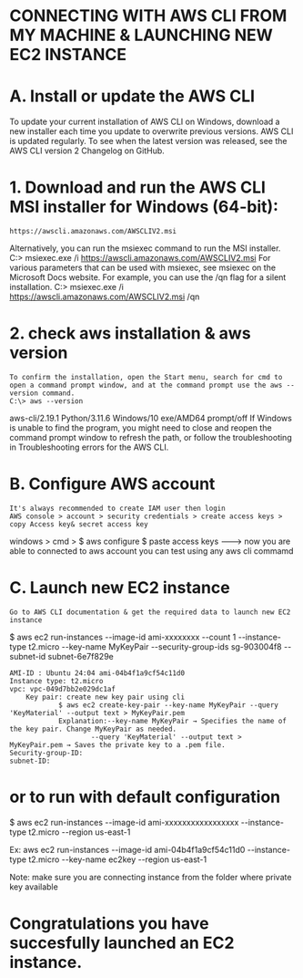 
# CONNECTING WITH AWS CLI FROM MY MACHINE & LAUNCHING NEW EC2 INSTANCE
# A. Install or update the AWS CLI
To update your current installation of AWS CLI on Windows, download a new installer each time you update to overwrite previous versions. AWS CLI is updated regularly. To see when the latest version was released, see the AWS CLI version 2 Changelog on GitHub.

   # 1.	Download and run the AWS CLI MSI installer for Windows (64-bit):
    https://awscli.amazonaws.com/AWSCLIV2.msi
Alternatively, you can run the msiexec command to run the MSI installer.
C:\> msiexec.exe /i https://awscli.amazonaws.com/AWSCLIV2.msi
For various parameters that can be used with msiexec, see msiexec on the Microsoft Docs website. For example, you can use the /qn flag for a silent installation.
C:\> msiexec.exe /i https://awscli.amazonaws.com/AWSCLIV2.msi /qn

   # 2.	check aws installation & aws version
	To confirm the installation, open the Start menu, search for cmd to open a command prompt window, and at the command prompt use the aws --version command.
	C:\> aws --version
aws-cli/2.19.1 Python/3.11.6 Windows/10 exe/AMD64 prompt/off
If Windows is unable to find the program, you might need to close and reopen the command prompt window to refresh the path, or follow the troubleshooting in Troubleshooting errors for the AWS CLI.
# B. Configure AWS account
	It's always recommended to create IAM user then login
	AWS console > account > security credentials > create access keys > copy Access key& secret access key
   windows > cmd >
      $ aws configure
      $ paste access keys
   ---> now you are able to connected to aws account
     you can test using any aws cli commamd

# C. Launch new EC2 instance
	Go to AWS CLI documentation & get the required data to launch new EC2 instance
 $ aws ec2 run-instances --image-id ami-xxxxxxxx --count 1 --instance-type t2.micro --key-name MyKeyPair --security-group-ids sg-903004f8 --subnet-id subnet-6e7f829e
 	
  	AMI-ID : Ubuntu 24:04 ami-04b4f1a9cf54c11d0
  	Instance type: t2.micro
   	vpc: vpc-049d7bb2e029dc1af
    	Key pair: create new key pair using cli
     			$ aws ec2 create-key-pair --key-name MyKeyPair --query 'KeyMaterial' --output text > MyKeyPair.pem
				Explanation:--key-name MyKeyPair → Specifies the name of the key pair. Change MyKeyPair as needed.
    					--query 'KeyMaterial' --output text > MyKeyPair.pem → Saves the private key to a .pem file.
	Security-group-ID:
 	subnet-ID:
  # or to run with default configuration 
   $ aws ec2 run-instances --image-id ami-xxxxxxxxxxxxxxxxx --instance-type t2.micro --region us-east-1
   
  Ex: aws ec2 run-instances --image-id ami-04b4f1a9cf54c11d0 --instance-type t2.micro --key-name ec2key --region us-east-1
  
  Note: make sure you are connecting instance from the folder where private key available

#  Congratulations you have succesfully launched an EC2 instance.
  

    	
  	


   
